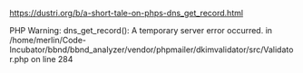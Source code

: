 https://dustri.org/b/a-short-tale-on-phps-dns_get_record.html

PHP Warning:  dns_get_record(): A temporary server error occurred. in /home/merlin/Code-Incubator/bbnd/bbnd_analyzer/vendor/phpmailer/dkimvalidator/src/Validator.php on line 284
